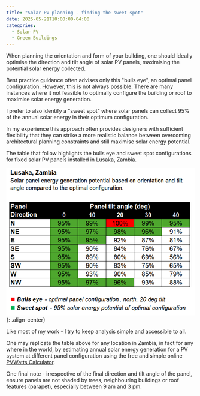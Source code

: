 ```yaml
---
title: "Solar PV planning - finding the sweet spot"
date: 2025-05-21T10:00:00-04:00
categories:
  - Solar PV
  - Green Buildings
---
```

When planning the orientation and form of your building, one should ideally optimise the direction and tilt angle of solar PV panels, maximising the potential solar energy collected.

Best practice guidance often advises only this "bulls eye", an optimal panel configuration. However, this is not always possible. There are many instances where it not feasible to optimally configure the building or roof to maximise solar energy generation.

I prefer to also identify a "sweet spot" where solar panels can collect 95% of the annual solar energy in their optimum configuration.

In my experience this approach often provides designers with sufficient flexibility that they can strike a more realistic balance between overcoming architectural planning constraints and still maximise solar energy potential.

The table that follow highlights the bulls eye and sweet spot configurations for fixed solar PV panels installed in Lusaka, Zambia.

![lusakapv](/assets/images/posts/2025-05-22-solarpv-sweetspot/lusakapv.png){: .align-center}

Like most of my work - I try to keep analysis simple and accessible to all.

One may replicate the table above for any location in Zambia, in fact for any where in the world, by estimating annual solar energy generation for a PV system at different panel configuration using the free and simple online [PVWatts Calculator][pvwatts].

One final note - irrespective of the final direction and tilt angle of the panel, ensure panels are not shaded by trees, neighbouring buildings or roof features (parapet), especially between 9 am and 3 pm.

[pvwatts]: https://pvwatts.nrel.gov/ 
  